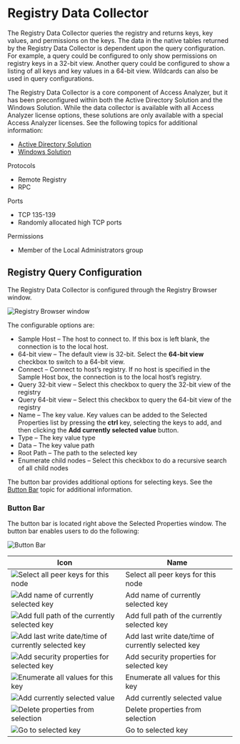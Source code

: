 # Registry Data Collector

The Registry Data Collector queries the registry and returns keys, key values, and permissions on the keys. The data in the native tables returned by the Registry Data Collector is dependent upon the query configuration. For example, a query could be configured to only show permissions on registry keys in a 32-bit view. Another query could be configured to show a listing of all keys and key values in a 64-bit view. Wildcards can also be used in query configurations.

The Registry Data Collector is a core component of Access Analyzer, but it has been preconfigured within both the Active Directory Solution and the Windows Solution. While the data collector is available with all Access Analyzer license options, these solutions are only available with a special Access Analyzer licenses. See the following topics for additional information:

- [Active Directory Solution](/docs/accessanalyzer/enterpriseauditor/solutions/activedirectory/overview.md)
- [Windows Solution](/docs/accessanalyzer/enterpriseauditor/solutions/windows/overview.md)

Protocols

- Remote Registry
- RPC

Ports

- TCP 135-139
- Randomly allocated high TCP ports

Permissions

- Member of the Local Administrators group

## Registry Query Configuration

The Registry Data Collector is configured through the Registry Browser window.

![Registry Browser window](/img/product_docs/accessanalyzer/enterpriseauditor/admin/datacollector/browser.webp)

The configurable options are:

- Sample Host – The host to connect to. If this box is left blank, the connection is to the local host.
- 64-bit view – The default view is 32-bit. Select the __64-bit view__ checkbox to switch to a 64-bit view.
- Connect – Connect to host’s registry. If no host is specified in the Sample Host box, the connection is to the local host’s registry.
- Query 32-bit view – Select this checkbox to query the 32-bit view of the registry
- Query 64-bit view – Select this checkbox to query the 64-bit view of the registry
- Name – The key value. Key values can be added to the Selected Properties list by pressing the __ctrl__ key, selecting the keys to add, and then clicking the __Add currently selected value__ button.
- Type – The key value type
- Data – The key value path
- Root Path – The path to the selected key
- Enumerate child nodes – Select this checkbox to do a recursive search of all child nodes

The button bar provides additional options for selecting keys. See the [Button Bar](#button-bar) topic for additional information.

### Button Bar

The button bar is located right above the Selected Properties window. The button bar enables users to do the following:

![Button Bar](/img/product_docs/accessanalyzer/enterpriseauditor/admin/datacollector/buttonbar.webp)

| Icon | Name |
| --- | --- |
| ![Select all peer keys for this node](/img/product_docs/accessanalyzer/enterpriseauditor/admin/datacollector/selectall.webp) | Select all peer keys for this node |
| ![Add name of currently selected key](/img/product_docs/accessanalyzer/enterpriseauditor/admin/datacollector/addname.webp) | Add name of currently selected key |
| ![Add full path of the currently selected key](/img/product_docs/accessanalyzer/enterpriseauditor/admin/datacollector/addpath.webp) | Add full path of the currently selected key |
| ![Add last write date/time of currently selected key](/img/product_docs/accessanalyzer/enterpriseauditor/admin/datacollector/adddatetime.webp) | Add last write date/time of currently selected key |
| ![Add security properties for selected key](/img/product_docs/accessanalyzer/enterpriseauditor/admin/datacollector/addproperties.webp) | Add security properties for selected key |
| ![Enumerate all values for this key](/img/product_docs/accessanalyzer/enterpriseauditor/admin/datacollector/enumeratevalues.webp) | Enumerate all values for this key |
| ![Add currently selected value](/img/product_docs/accessanalyzer/enterpriseauditor/admin/datacollector/addvalue.webp) | Add currently selected value |
| ![Delete properties from selection](/img/product_docs/strongpointfornetsuite/integrations/delete.webp) | Delete properties from selection |
| ![Go to selected key](/img/product_docs/accessanalyzer/enterpriseauditor/admin/datacollector/goto.webp) | Go to selected key |
